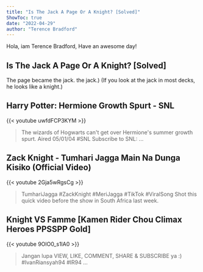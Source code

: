 ```yaml
---
title: "Is The Jack A Page Or A Knight? [Solved]"
ShowToc: true 
date: "2022-04-29"
author: "Terence Bradford" 
---
```


Hola, iam Terence Bradford, Have an awesome day!
## Is The Jack A Page Or A Knight? [Solved]
The page became the jack. the jack.) (If you look at the jack in most decks, he looks like a knight.)

## Harry Potter: Hermione Growth Spurt - SNL
{{< youtube uwfdFCP3KYM >}}
>The wizards of Hogwarts can't get over Hermione's summer growth spurt. Aired 05/01/04 #SNL Subscribe to SNL: ...

## Zack Knight - Tumhari Jagga Main Na Dunga Kisiko (Official Video)
{{< youtube 2Gja5wRgsCg >}}
>TumhariJagga #ZackKnight #MeriJagga #TikTok #ViralSong Shot this quick video before the show in South Africa last week.

## Knight VS Famme [Kamen Rider Chou Climax Heroes PPSSPP Gold]
{{< youtube 9OlO0_s1lA0 >}}
>Jangan lupa VIEW, LIKE, COMMENT, SHARE & SUBSCRIBE ya :) #IvanRiansyah94 #IR94 ...

